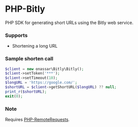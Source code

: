 # PHP-Bitly
PHP SDK for generating short URLs using the Bitly web service.

### Supports
- Shortening a long URL

### Sample shorten call
``` php
$client = new onassar\Bitly\Bitly();
$client->setToken('***');
$client->setTimeout(10);
$longURL = 'https://google.com/';
$shortURL = $client->getShortURL($longURL) ?? null;
print_r($shortURL);
exit(0);
```

### Note
Requires
[PHP-RemoteRequests](https://github.com/onassar/PHP-RemoteRequests).
